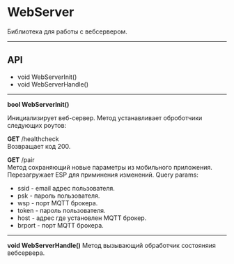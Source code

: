 # WebServer

Библиотека для работы с вебсервером.

***

## API

- void WebServerInit()
- void WebServerHandle()


***

**bool WebServerInit()**

Инициализирует веб-сервер. Метод устанавливает оброботчики следующих роутов:

**GET** /healthcheck  
Возвращает код 200.

**GET** /pair  
Метод сохраняющий новые параметры из мобильного приложения. Перезагружает ESP для приминения изменений.
Query params:
  - ssid - email адрес пользователя.
  - psk - пароль пользователя.
  - wsp - порт MQTT брокера.
  - token - пароль пользователя.
  - host - адрес где установлен MQTT брокер.
  - brport - порт MQTT брокера.

***

**void WebServerHandle()**
Метод вызывающий обработчик состояняия вебсервера.
